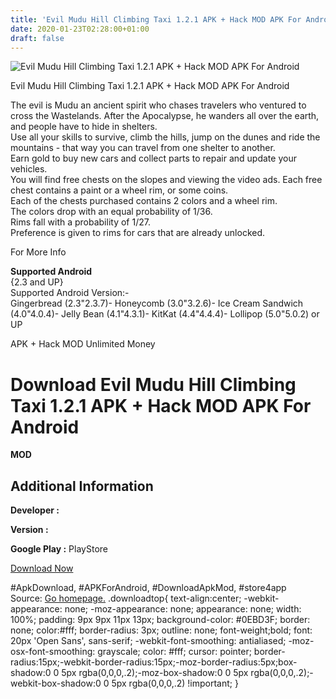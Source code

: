 ```yaml
---
title: 'Evil Mudu Hill Climbing Taxi 1.2.1 APK + Hack MOD APK For Android'
date: 2020-01-23T02:28:00+01:00
draft: false
---
```


![Evil Mudu Hill Climbing Taxi 1.2.1 APK + Hack MOD APK For Android](https://i2.wp.com/apkhome.net/wp-content/uploads/2017/06/Evil-Mudu-Hill-Climbing-Taxi-1.2.1.png "Evil Mudu Hill Climbing Taxi 1.2.1 APK + Hack MOD APK For Android")

  

Evil Mudu Hill Climbing Taxi 1.2.1 APK + Hack MOD APK For Android

The evil is Mudu an ancient spirit who chases travelers who ventured to cross the Wastelands. After the Apocalypse, he wanders all over the earth, and people have to hide in shelters.  
Use all your skills to survive, climb the hills, jump on the dunes and ride the mountains - that way you can travel from one shelter to another.  
Earn gold to buy new cars and collect parts to repair and update your vehicles.  
You will find free chests on the slopes and viewing the video ads. Each free chest contains a paint or a wheel rim, or some coins.  
Each of the chests purchased contains 2 colors and a wheel rim.  
The colors drop with an equal probability of 1/36.  
Rims fall with a probability of 1/27.  
Preference is given to rims for cars that are already unlocked.

For More Info

**Supported Android**  
{2.3 and UP}  
Supported Android Version:-  
Gingerbread (2.3"2.3.7)- Honeycomb (3.0"3.2.6)- Ice Cream Sandwich (4.0"4.0.4)- Jelly Bean (4.1"4.3.1)- KitKat (4.4"4.4.4)- Lollipop (5.0"5.0.2) or UP

APK + Hack MOD Unlimited Money

Download Evil Mudu Hill Climbing Taxi 1.2.1 APK + Hack MOD APK For Android
==========================================================================

**MOD**

Additional Information
----------------------

**Developer :**

**Version :**

**Google Play :** PlayStore

  

[Download Now](https://store4app.co/post/evil-mudu-hill-climbing-taxi-1-2-1-apk-hack-mod-apk-for-android_1573671785)

  
#ApkDownload, #APKForAndroid, #DownloadApkMod, #store4app  
Source: [Go homepage.](https://store4app.co/post/evil-mudu-hill-climbing-taxi-1-2-1-apk-hack-mod-apk-for-android_1573671785) .downloadtop{ text-align:center; -webkit-appearance: none; -moz-appearance: none; appearance: none; width: 100%; padding: 9px 9px 11px 13px; background-color: #0EBD3F; border: none; color:#fff; border-radius: 3px; outline: none; font-weight;bold; font: 20px 'Open Sans', sans-serif; -webkit-font-smoothing: antialiased; -moz-osx-font-smoothing: grayscale; color: #fff; cursor: pointer; border-radius:15px;-webkit-border-radius:15px;-moz-border-radius:5px;box-shadow:0 0 5px rgba(0,0,0,.2);-moz-box-shadow:0 0 5px rgba(0,0,0,.2);-webkit-box-shadow:0 0 5px rgba(0,0,0,.2) !important; }